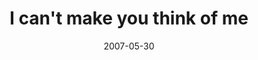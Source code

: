 ---
layout: base.njk
title : 'I can&#39;t make you think of me' 
view_title : 'I can&#39;t make you think of me' 
year : '2007' 
date : '2007-05-30' 
img_file : '/drawing/icantmakeyouthinkofme.png' 
html_file : 'icantmakeyouthinkofme' 
next_html : 'iwanttotellyoueverything.html' 
year_order : '54' 
permalink : "title/{{html_file}}.html"
---